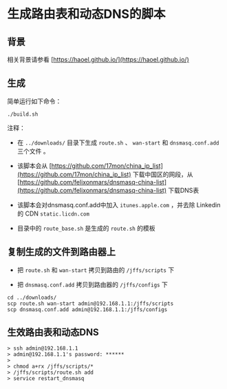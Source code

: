 # 生成路由表和动态DNS的脚本

## 背景

相关背景请参看 [https://haoel.github.io/](https://haoel.github.io/)

## 生成

简单运行如下命令：

```
./build.sh
```

注释：

- 在 `../downloads/` 目录下生成 `route.sh` 、 `wan-start` 和 `dnsmasq.conf.add`三个文件 。

- 该脚本会从 [https://github.com/17mon/china_ip_list](https://github.com/17mon/china_ip_list) 下载中国区的网段，从 [https://github.com/felixonmars/dnsmasq-china-list](https://github.com/felixonmars/dnsmasq-china-list) 下载DNS表

- 该脚本会对dnsmasq.conf.add中加入 `itunes.apple.com` ，并去除 Linkedin 的 CDN `static.licdn.com`

- 目录中的 `route_base.sh` 是生成的 `route.sh` 的模板

## 复制生成的文件到路由器上

- 把 `route.sh` 和 `wan-start` 拷贝到路由的 `/jffs/scripts` 下

- 把 `dnsmasq.conf.add` 拷贝到路由器的 `/jffs/configs` 下

```
cd ../downloads/
scp route.sh wan-start admin@192.168.1.1:/jffs/scripts
scp dnsmasq.conf.add admin@192.168.1.1:/jffs/configs
```

## 生效路由表和动态DNS

```
> ssh admin@192.168.1.1 
> admin@192.168.1.1's password: ******
>
> chmod a+rx /jffs/scripts/*
> /jffs/scripts/route.sh add
> service restart_dnsmasq
```
